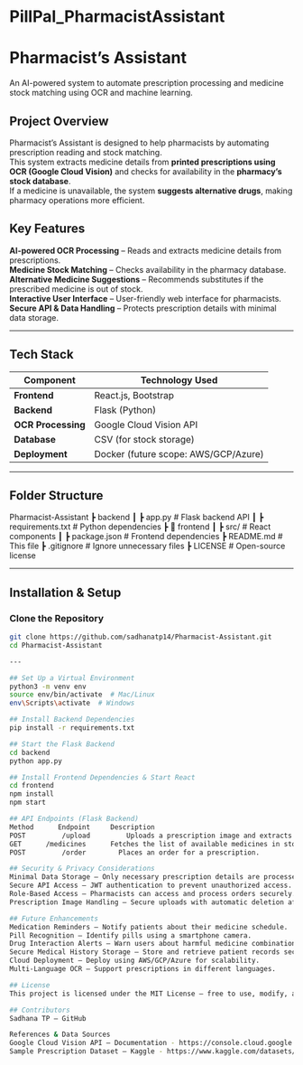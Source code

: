 # PillPal_PharmacistAssistant
#  Pharmacist’s Assistant
An AI-powered system to automate prescription processing and medicine stock matching using OCR and machine learning.

##  Project Overview
Pharmacist’s Assistant is designed to help pharmacists by automating prescription reading and stock matching.  
This system extracts medicine details from **printed prescriptions using OCR (Google Cloud Vision)** and checks for availability in the **pharmacy’s stock database**.  
If a medicine is unavailable, the system **suggests alternative drugs**, making pharmacy operations more efficient.  

##  Key Features
**AI-powered OCR Processing** – Reads and extracts medicine details from prescriptions.  
**Medicine Stock Matching** – Checks availability in the pharmacy database.  
**Alternative Medicine Suggestions** – Recommends substitutes if the prescribed medicine is out of stock.  
**Interactive User Interface** – User-friendly web interface for pharmacists.  
**Secure API & Data Handling** – Protects prescription details with minimal data storage.  

---

##  Tech Stack
| **Component**   | **Technology Used** |
|----------------|------------------|
| **Frontend**   | React.js, Bootstrap |
| **Backend**    | Flask (Python) |
| **OCR Processing** | Google Cloud Vision API |
| **Database**   | CSV (for stock storage) |
| **Deployment** | Docker (future scope: AWS/GCP/Azure) |

---

## Folder Structure
 Pharmacist-Assistant ┣  backend ┃ ┣  app.py # Flask backend API ┃ ┣  requirements.txt # Python dependencies ┣ 📂 frontend ┃ ┣  src/ # React components ┃ ┣ package.json # Frontend dependencies ┣ README.md # This file ┣  .gitignore # Ignore unnecessary files ┣  LICENSE # Open-source license


---

## Installation & Setup
### Clone the Repository  
```bash
git clone https://github.com/sadhanatp14/Pharmacist-Assistant.git
cd Pharmacist-Assistant

---

## Set Up a Virtual Environment
python3 -m venv env
source env/bin/activate  # Mac/Linux
env\Scripts\activate  # Windows

## Install Backend Dependencies
pip install -r requirements.txt

## Start the Flask Backend
cd backend
python app.py

## Install Frontend Dependencies & Start React
cd frontend
npm install
npm start

## API Endpoints (Flask Backend)
Method     	Endpoint     Description
POST	     /upload	     Uploads a prescription image and extracts medicine details.
GET	     /medicines	     Fetches the list of available medicines in stock.
POST	     /order	       Places an order for a prescription.

## Security & Privacy Considerations
Minimal Data Storage – Only necessary prescription details are processed.
Secure API Access – JWT authentication to prevent unauthorized access.
Role-Based Access – Pharmacists can access and process orders securely.
Prescription Image Handling – Secure uploads with automatic deletion after processing.

## Future Enhancements
Medication Reminders – Notify patients about their medicine schedule.
Pill Recognition – Identify pills using a smartphone camera.
Drug Interaction Alerts – Warn users about harmful medicine combinations.
Secure Medical History Storage – Store and retrieve patient records securely.
Cloud Deployment – Deploy using AWS/GCP/Azure for scalability.
Multi-Language OCR – Support prescriptions in different languages.

## License
This project is licensed under the MIT License – free to use, modify, and distribute.

## Contributors
Sadhana TP – GitHub

References & Data Sources
Google Cloud Vision API – Documentation - https://console.cloud.google.com/welcome/new?project=pharmacistassistant-452016
Sample Prescription Dataset – Kaggle - https://www.kaggle.com/datasets/mehaksingal/illegible-medical-prescription-images-dataset
